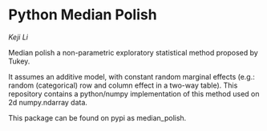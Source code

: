 # Python Median Polish
_Keji Li_

Median polish a non-parametric exploratory statistical method proposed by Tukey.

It assumes an additive model, with constant random marginal effects (e.g.: random (categorical) row and column effect in a two-way table).
This repository contains a python/numpy implementation of this method used on 2d numpy.ndarray data.

This package can be found on pypi as median_polish.
